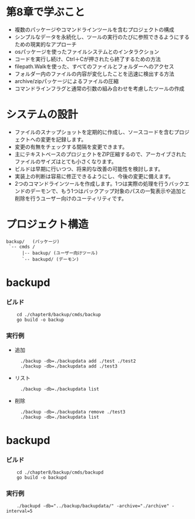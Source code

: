 # 第8章で学ぶこと

- 複数のパッケージやコマンドラインツールを含むプロジェクトの構成
- シンプルなデータを永続化し、ツールの実行のたびに参照できるようにするための現実的なアプローチ
- osパッケージを使ったファイルシステムとのインタラクション
- コードを実行し続け、Ctrl＋Cが押されたら終了するための方法
- filepath.Walkを使った、すべてのファイルとフォルダーへのアクセス
- フォルダー内のファイルの内容が変化したことを迅速に検出する方法
- archive/zipパッケージによるファイルの圧縮
- コマンドラインフラグと通常の引数の組み合わせを考慮したツールの作成

# システムの設計

- ファイルのスナップショットを定期的に作成し、ソースコードを含むプロジェクトへの変更を記録します。
- 変更の有無をチェックする間隔を変更できます。
- 主にテキストベースのプロジェクトをZIP圧縮するので、アーカイブされたファイルのサイズはとても小さくなります。
- ビルドは早期に行いつつ、将来的な改善の可能性を検討します。
- 実装上の判断は容易に修正できるようにし、今後の変更に備えます。
- 2つのコマンドラインツールを作成します。1つは実際の処理を行うバックエンドのデーモンで、もう1つはバックアップ対象のパスの一覧表示や追加と削除を行うユーザー向けのユーティリティです。

# プロジェクト構造

```
backup/   (パッケージ)
 `-- cmds /
      |-- backup/ (ユーザー向けツール)
      `-- backupd/ (デーモン)
```

# backupd
### ビルド

        cd ./chapter8/backup/cmds/backup
        go build -o backup

### 実行例
- 追加

        ./backup -db=./backupdata add ./test ./test2
        ./backup -db=./backupdata add ./test3

- リスト

        ./backup -db=./backupdata list

- 削除

        ./backup -db=./backupdata remove ./test3
        ./backup -db=./backupdata list


# backupd
### ビルド

        cd ./chapter8/backup/cmds/backupd
        go build -o backupd

### 実行例

        ./backupd -db="../backup/backupdata/" -archive="./archive" -interval=5

